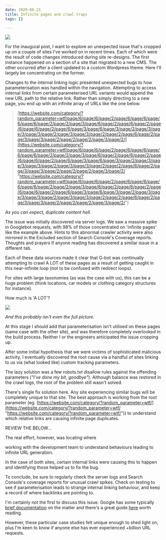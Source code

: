 ```yaml
---
date: 2020-06-21
title: Infinite pages and crawl traps
tags: []

---
```

![](/images/992382641_115bd44a2d_c.jpg)

For the inaugural post, I want to explore an unexpected issue that's cropped up on a couple of sites I've worked on in recent times. Each of which were the result of code changes introduced during site re-designs. The first instance happened on a section of a site that migrated to a new CMS. The other occurred after a client updated to a custom Wordpress theme. Here I'll largely be concentrating on the former.

Changes to the internal linking logic presented unexpected bugs to how parameterisation was handled within the navigation. Attempting to access internal links from certain parameterised URL variants would append the new URL path to the relative link. Rather than simply directing to a new page, you end up with an infinite array of URLs like the one below.

> [https://website.com/category/?random_parameter=wtf/page/6/page/6/page/2/page/6/page/6/page/6/page/6/page/2/page/2/page/3/page/6/page/2/page/6/page/2/page/6/page/6/page/2/page/6/page/3/page/6/page/3/page/2/page/3/page/3/page/3/page/2/page/3/page/3/page/2/page/2/page/6/page/2/page/3/page/3/page/2/page/2/page/2/page/3/page/2/](https://website.com/category/?random_parameter=wtf/page/6/page/6/page/2/page/6/page/6/page/6/page/6/page/2/page/2/page/3/page/6/page/2/page/6/page/2/page/6/page/6/page/2/page/6/page/3/page/6/page/3/page/2/page/3/page/3/page/3/page/2/page/3/page/3/page/2/page/2/page/6/page/2/page/3/page/3/page/2/page/2/page/2/page/3/page/2/ "https://website.com/category/?random_parameter=wtf/page/6/page/6/page/2/page/6/page/6/page/6/page/6/page/2/page/2/page/3/page/6/page/2/page/6/page/2/page/6/page/6/page/2/page/6/page/3/page/6/page/3/page/2/page/3/page/3/page/3/page/2/page/3/page/3/page/2/page/2/page/6/page/2/page/3/page/3/page/2/page/2/page/2/page/3/page/2/")

_As you can expect, duplicate content hell._

The issue was initially discovered via server logs. We saw a massive spike in Googlebot requests, with 98% of those concentrated on 'infinite pages' like the example above. Hints to this abnormal crawler activity were also mirrored in the Excluded section of Search Console's Coverage reports. Thoughts and prayers if anyone reading has discovered a similar issue in a different tab.

Each of these data sources made it clear that G-bot was continually attempting to crawl A LOT of these pages as a result of getting caught in this near-infinite loop (not to be confused with redirect loops).

For sites with large taxonomies (as was the case with us), this can be a huge problem (think locations, car models or clothing category structures for instance).

How much is 'A LOT'?

![](/images/billionurls.jpeg)

_And this probably isn't even the full picture._

At this stage I should add that parameterisation isn't utilised on these pages (same case with the other site), and was therefore completely overlooked in the build process. Neither I or the engineers anticipated the issue cropping up.

After some initial hypothesis that we were victims of sophisticated malicious activity, I eventually discovered the root cause via a handful of sites linking to us via (what looked like) custom tracking parameters.

The lazy solution was a few robots.txt disallow rules against the offending parameters (_"I've done my bit, goodbye"_). Although balance was restored in the crawl logs, the root of the problem still wasn't solved. 

There's single fix solution here. Any site experiencing similar bugs will be completely unique to that site. The best approach is working from the root parameter (eg. [https://website.com/category/?random_parameter=wtf/](https://website.com/category/?random_parameter=wtf/ "https://website.com/category/?random_parameter=wtf/")) to understand which relative links are causing infinite page duplicates.

REVIEW THE BELOW...

The real effort, however, was locating where

working with the development team to understand behaviours leading to infinite URL generation.

In the case of both sites, certain internal links were causing this to happen and identifying those helped us to fix the bug.

To conclude, be sure to regularly check the server logs and Search Console's coverage reports for unusual crawl spikes. Check on testing to see if parameterisation leads to strange internal linking behaviour, and keep a record of where backlinks are pointing to.

I'm certainly not the first to discuss this issue. Google has some typically [brief documentation](https://support.google.com/webmasters/answer/76401?hl=en) on the matter and there's a great guide [here](https://www.contentkingapp.com/academy/crawler-traps/) worth reading.

However, these particular case studies felt unique enough to shed light on, plus I'm keen to know if anyone else has ever experienced +billion URL requests.